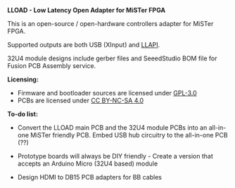 **LLOAD - Low Latency Open Adapter for MiSTer FPGA**

This is an open-source / open-hardware controllers adapter for MiSTer FPGA.

Supported outputs are both USB (XInput) and [LLAPI](https://github.com/Kitrinx/LLAPI/blob/master/LLIO.sv).

32U4 module designs include gerber files and SeeedStudio BOM file for Fusion
PCB Assembly service.

**Licensing:**

- Firmware and bootloader sources are licensed under [GPL-3.0](LICENSE)
- PCBs are licensed under [CC BY-NC-SA 4.0](pcb/LICENSE.txt)

**To-do list:**

- Convert the LLOAD main PCB and the 32U4 module PCBs into an all-in-one MiSTer
friendly PCB. Embed USB hub circuitry to the all-in-one PCB (??)

- Prototype boards will always be DIY friendly - Create a version that accepts
an Arduino Micro (32U4 based) module

- Design HDMI to DB15 PCB adapters for BB cables